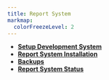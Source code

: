 ```yaml
---
title: Report System
markmap:
  colorFreezeLevel: 2
---
```



- **[Setup Development System](./development/setup_dev_system/setup_dev_system.md)**
- **[Report System Installation](./k8s/report-system-install.md)**
- **[Backups](./backups/backups.md)**
- **[Report System Status](./development/status/complete/report_system_status_src.md)**

